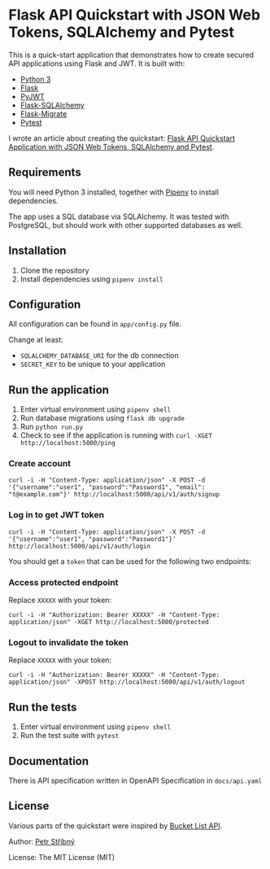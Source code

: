 # Flask API Quickstart with JSON Web Tokens, SQLAlchemy and Pytest

This is a quick-start application that demonstrates how to create secured API applications using Flask and JWT. It is built with:

- [Python 3](https://www.python.org/)
- [Flask](http://flask.pocoo.org/)
- [PyJWT](https://pyjwt.readthedocs.io/en/latest/)
- [Flask-SQLAlchemy](http://flask-sqlalchemy.pocoo.org/2.1/)
- [Flask-Migrate](https://flask-migrate.readthedocs.io/en/latest/)
- [Pytest](https://docs.pytest.org/)

I wrote an article about creating the quickstart: [Flask API Quickstart Application with JSON Web Tokens, SQLAlchemy and Pytest](https://stribny.name/blog/2018/10/flask-api-quickstart-application-with-json-web-tokens-sqlalchemy-and-pytest).

## Requirements

You will need Python 3 installed, together with [Pipenv](https://pipenv.readthedocs.io/en/latest/) to install dependencies.

The app uses a SQL database via SQLAlchemy. It was tested with PostgreSQL, but should work with other supported databases as well.

## Installation

1. Clone the repository
2. Install dependencies using `pipenv install`

## Configuration

All configuration can be found in `app/config.py` file.

Change at least:

- `SQLALCHEMY_DATABASE_URI` for the db connection
- `SECRET_KEY` to be unique to your application

## Run the application

1. Enter virtual environment using `pipenv shell`
2. Run database migrations using `flask db upgrade`
3. Run `python run.py`
4. Check to see if the application is running with `curl -XGET http://localhost:5000/ping`

### Create account

```
curl -i -H "Content-Type: application/json" -X POST -d '{"username":"user1", "password":"Password1", "email": "t@example.com"}' http://localhost:5000/api/v1/auth/signup
```

### Log in to get JWT token

```
curl -i -H "Content-Type: application/json" -X POST -d '{"username":"user1", "password":"Password1"}' http://localhost:5000/api/v1/auth/login
```

You should get a `token` that can be used for the following two endpoints:

### Access protected endpoint

Replace `XXXXX` with your token:

```
curl -i -H "Authorization: Bearer XXXXX" -H "Content-Type: application/json" -XGET http://localhost:5000/protected
```

### Logout to invalidate the token

Replace `XXXXX` with your token:

```
curl -i -H "Authorization: Bearer XXXXX" -H "Content-Type: application/json" -XPOST http://localhost:5000/api/v1/auth/logout
```

## Run the tests

1. Enter virtual environment using `pipenv shell`
2. Run the test suite with `pytest`

## Documentation

There is API specification written in OpenAPI Specification in `docs/api.yaml`

## License

Various parts of the quickstart were inspired by [Bucket List API](https://github.com/jokamjohn/bucket_api).

Author: [Petr Stříbný](http://stribny.name)

License: The MIT License (MIT)
